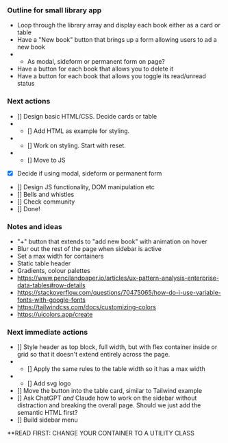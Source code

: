 ### Outline for small library app

- Loop through the library array and display each book either as a card or table
- Have a "New book" button that brings up a form allowing users to ad a new book
- - As modal, sideform or permanent form on page?
- Have a button for each book that allows you to delete it
- Have a button for each book that allows you toggle its read/unread status

### Next actions

- [] Design basic HTML/CSS. Decide cards or table
- - [] Add HTML as example for styling.
- - [] Work on styling. Start with reset. 
- - [] Move to JS
- [x] Decide if using modal, sideform or permanent form
- [] Design JS functionality, DOM manipulation etc
- [] Bells and whistles
- [] Check community
- [] Done!

### Notes and ideas
- "+" button that extends to "add new book" with animation on hover
- Blur out the rest of the page when sidebar is active
- Set a max width for containers
- Static table header
- Gradients, colour palettes
- https://www.pencilandpaper.io/articles/ux-pattern-analysis-enterprise-data-tables#row-details
- https://stackoverflow.com/questions/70475065/how-do-i-use-variable-fonts-with-google-fonts
- https://tailwindcss.com/docs/customizing-colors
- https://uicolors.app/create

### Next immediate actions
- [] Style header as top block, full width, but with flex container inside or grid so that it doesn't extend entirely across the page.
- - [] Apply the same rules to the table width so it has a max width
- - [] Add svg logo
- [] Move the button into the table card, similar to Tailwind example
- [] Ask ChatGPT _and_ Claude how to work on the sidebar without distraction and breaking the overall page. Should we just add the semantic HTML first?
- [] Build sidebar menu


**READ FIRST: CHANGE YOUR CONTAINER TO A UTILITY CLASS